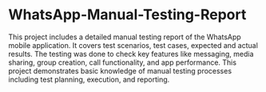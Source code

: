 # WhatsApp-Manual-Testing-Report
This project includes a detailed manual testing report of the WhatsApp mobile application. It covers test scenarios, test cases, expected and actual results. The testing was done to check key features like messaging, media sharing, group creation, call functionality, and app performance. This project demonstrates basic knowledge of manual testing processes including test planning, execution, and reporting.
